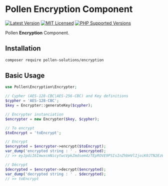 # Pollen Encryption Component

[![Latest Version](https://img.shields.io/badge/release-1.0.0-blue?style=for-the-badge)](https://www.presstify.com/pollen-solutions/encryption/)
[![MIT Licensed](https://img.shields.io/badge/license-MIT-green?style=for-the-badge)](LICENSE.md)
[![PHP Supported Versions](https://img.shields.io/badge/PHP->=7.0-8892BF?style=for-the-badge&logo=php)](https://www.php.net/supported-versions.php)

Pollen **Encryption** Component.

## Installation

```bash
composer require pollen-solutions/encryption
```

## Basic Usage

```php
use Pollen\Encryption\Encrypter;

// Cypher (AES-128-CBC|AES-256-CBC) and Key definitions
$cypher = 'AES-128-CBC';
$key = Encrypter::generateKey($cypher);

// Encrypter instanciation
$encrypter = new Encrypter($key, $cypher);

// To encrypt
$toEncrypt = 'toEncrypt';

// Encrypt
$encrypted = $encrypter->encrypt($toEncrypt);
var_dump('encrypted string : ' . $encrypted);
// >> eyJpdiI6ImwxcmNicytwcVpkZmdsem4zTEpROVE9PSIsInZhbHVlIjoiK0JTN2EzWFVFazJoYi9abk1maW4vZz09IiwibWFjIjoiNDFiMzNlNzJkZjQxNGNhNmQyYmQ3MmViYjc0MTMyNmZiOTJmZTdlNDNmZmZiZGM3NzE1ZTc5YzE3YjIyZGQwZCJ9 

// Décrypt
$decrypted = $encrypter->decrypt($encrypted);
var_dump('decrypted string : ' . $decrypted);
// >> toEncrypt

```